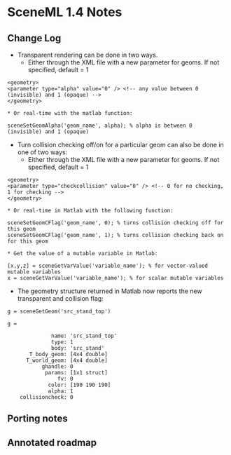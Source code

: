 # SceneML 1.4 Notes #

## Change Log ##
  * Transparent rendering can be done in two ways.
    * Either through the XML file with a new parameter for geoms. If not specified, default = 1
```
<geometry>
<parameter type="alpha" value="0" /> <!-- any value between 0 (invisible) and 1 (opaque) -->
</geometry>
```
    * Or real-time with the matlab function:
```
sceneSetGeomAlpha('geom_name', alpha); % alpha is between 0 (invisible) and 1 (opaque)
```
  * Turn collision checking off/on for a particular geom can also be done in one of two ways:
    * Either through the XML file with a new parameter for geoms. If not specified, default = 1
```
<geometry>
<parameter type="checkcollision" value="0" /> <!-- 0 for no checking, 1 for checking -->
</geometry>
```
    * Or real-time in Matlab with the following function:
```
sceneSetGeomCFlag('geom_name', 0); % turns collision checking off for this geom
sceneSetGeomCFlag('geom_name', 1); % turns collision checking back on for this geom
```
    * Get the value of a mutable variable in Matlab:
```
[x,y,z] = sceneGetVarValue('variable_name'); % for vector-valued mutable variables
x = sceneGetVarValue('variable_name'); % for scalar mutable variables
```
  * The geometry structure returned in Matlab now reports the new transparent and collision flag:
```
g = sceneGetGeom('src_stand_top')

g =

              name: 'src_stand_top'
              type: 1
              body: 'src_stand'
       T_body_geom: [4x4 double]
      T_world_geom: [4x4 double]
           ghandle: 0
            params: [1x1 struct]
                fv: 0
             color: [190 190 190]
             alpha: 1
    collisioncheck: 0
```

## Porting notes ##

## Annotated roadmap ##